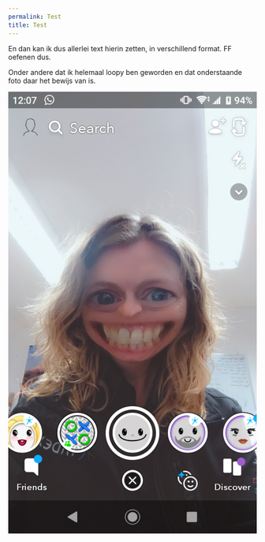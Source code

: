 ```yaml
---
permalink: Test
title: Test
---
```


En dan kan ik dus allerlei text hierin zetten, in verschillend format. FF oefenen dus.

Onder andere dat ik helemaal loopy ben geworden en dat onderstaande foto daar het bewijs van is.

![](/assets/images/Misja.png)